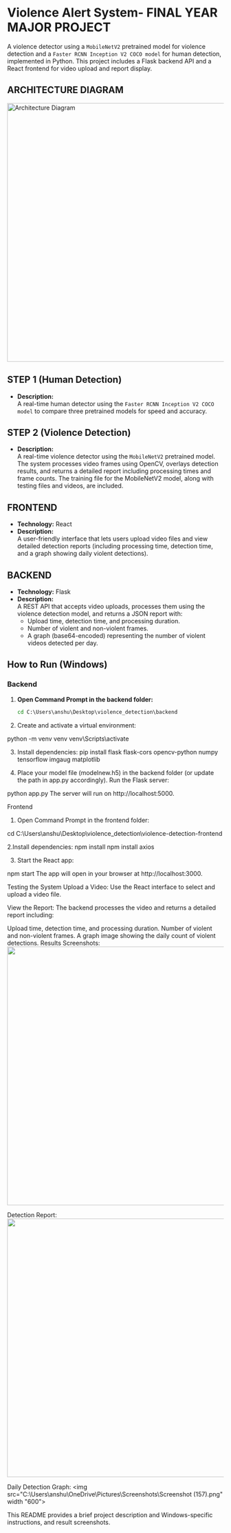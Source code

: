 # Violence Alert System- FINAL YEAR MAJOR PROJECT

A violence detector using a `MobileNetV2` pretrained model for violence detection and a `Faster RCNN Inception V2 COCO model` for human detection, implemented in Python. This project includes a Flask backend API and a React frontend for video upload and report display.

## ARCHITECTURE DIAGRAM

<img src="C:\Users\anshu\OneDrive\Pictures\Screenshots\Screenshot 2025-02-13 191230.png" alt="Architecture Diagram" width="600">

## STEP 1 (Human Detection) 

- **Description:**  
  A real-time human detector using the `Faster RCNN Inception V2 COCO model` to compare three pretrained models for speed and accuracy.

## STEP 2  (Violence Detection) 

- **Description:**  
  A real-time violence detector using the `MobileNetV2` pretrained model. The system processes video frames using OpenCV, overlays detection results, and returns a detailed report including processing times and frame counts. The training file for the MobileNetV2 model, along with testing files and videos, are included.

## FRONTEND

- **Technology:** React  
- **Description:**  
  A user-friendly interface that lets users upload video files and view detailed detection reports (including processing time, detection time, and a graph showing daily violent detections).

## BACKEND

- **Technology:** Flask  
- **Description:**  
  A REST API that accepts video uploads, processes them using the violence detection model, and returns a JSON report with:
  - Upload time, detection time, and processing duration.
  - Number of violent and non-violent frames.
  - A graph (base64-encoded) representing the number of violent videos detected per day.

## How to Run (Windows)

### Backend

1. **Open Command Prompt in the backend folder:**
   ```bat
   cd C:\Users\anshu\Desktop\violence_detection\backend
2. Create and activate a virtual environment:

python -m venv venv
venv\Scripts\activate

3. Install dependencies:
pip install flask flask-cors opencv-python numpy tensorflow imgaug matplotlib

4. Place your model file (modelnew.h5) in the backend folder (or update the path in app.py accordingly).
Run the Flask server:

python app.py
The server will run on http://localhost:5000.


Frontend
1. Open Command Prompt in the frontend folder:

cd C:\Users\anshu\Desktop\violence_detection\violence-detection-frontend

2.Install dependencies:
npm install
npm install axios

3. Start the React app:

npm start
The app will open in your browser at http://localhost:3000.


Testing the System
Upload a Video:
Use the React interface to select and upload a video file.

View the Report:
The backend processes the video and returns a detailed report including:

Upload time, detection time, and processing duration.
Number of violent and non-violent frames.
A graph image showing the daily count of violent detections.
Results Screenshots:<img src="C:\Users\anshu\OneDrive\Pictures\Screenshots\Screenshot (155).png" width="600">


Detection Report:
<img src="C:\Users\anshu\OneDrive\Pictures\Screenshots\Screenshot (156).png" width="600">

Daily Detection Graph:
 <img src="C:\Users\anshu\OneDrive\Pictures\Screenshots\Screenshot (157).png" width "600">





This README provides a brief project description and Windows-specific instructions, and result screenshots. 
